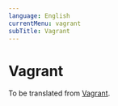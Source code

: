 ```yaml
---
language: English
currentMenu: vagrant
subTitle: Vagrant
---
```


# Vagrant

To be translated from [Vagrant](../../fr/Developpeur/Vagrant.md).
